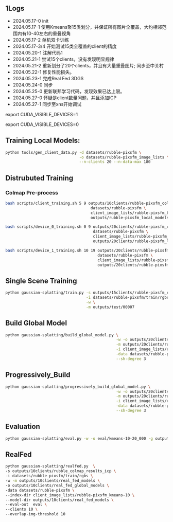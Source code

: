## 1Logs

- 2024.05.17-0 init
- 2024.05.17-1 使用Kmeans聚15类划分，并保证所有图片全覆盖，大约相邻范围内有10-40左右的重叠视角
- 2024.05.17-2 单机双卡训练
- 2024.05.17-3/4 开始测试15类全覆盖的client的精度
- 2024.05.20-1 注解代码1
- 2024.05.21-1 尝试15个clients，没有发现明显规律
- 2024.05.21-2 重新划分了20个clients，并且有大量重叠图片; 同步至中关村
- 2024.05.22-1 修复性能损失。
- 2024.05.23-1 完成Real Fed 3DGS
- 2024.05.24-0 同步
- 2024.05.25-0 更新联邦学习代码，发现效果已达上限。
- 2024.05.27-0 怀疑是client数量问题，并且添加ICP
- 2024.05.27-1 同步至xns开始调试

export CUDA_VISIBLE_DEVICES=1

export CUDA_VISIBLE_DEVICES=0

## Training Local Models:

```bash
python tools/gen_client_data.py -d datasets/rubble-pixsfm \
                                -o datasets/rubble-pixsfm_image_lists \
                                --n-clients 20 --n-data-max 180 
```

## Distrubuted Training

### Colmap Pre-process

```bash
bash scripts/client_training.sh 5 9 outputs/10clients/rubble-pixsfm_colmap_results \
                                     datasets/rubble-pixsfm \
                                     client_image_lists/rubble-pixsfm_kmeans-10 \
                                     outputs/rubble-pixsfm_local_models
```

```bash
bash scripts/device_0_training.sh 0 9 outputs/20clients/rubble-pixsfm_colmap_results \
                                      datasets/rubble-pixsfm \
                                      client_image_lists/rubble-pixsfm_kmeans-20 \
                                      outputs/20clients/rubble-pixsfm_local_models
```

```bash
bash scripts/device_1_training.sh 10 19 outputs/20clients/rubble-pixsfm_colmap_results \
                                        datasets/rubble-pixsfm \
                                        client_image_lists/rubble-pixsfm_kmeans-20 \
                                        outputs/20clients/rubble-pixsfm_local_models
```

## Single Scene Training

```bash
python gaussian-splatting/train.py -s outputs/15clients/rubble-pixsfm_colmap_results/00007 \
                                   -i datasets/rubble-pixsfm/train/rgbs \
                                   -w \
                                   -m outputs/test/00007
```

## Build Global Model

```bash
python gaussian-splatting/build_global_model.py \
                                                -w -o outputs/20clients/global_models \
                                                -m outputs/20clients/rubble-pixsfm_local_models  \
                                                -i client_image_lists/rubble-pixsfm_kmeans-20 \
                                                -data datasets/rubble-pixsfm \
                                                --sh-degree 3
```

## Progressively_Build

```bash
python gaussian-splatting/progressively_build_global_model.py \
                                                -w -o outputs/20clients/global_models/single4_000 \
                                                -m outputs/20clients/rubble-pixsfm_local_models  \
                                                -i client_image_lists/rubble-pixsfm_kmeans-20 \
                                                -data datasets/rubble-pixsfm \
                                                --sh-degree 3
```

## Evaluation

```bash
python gaussian-splatting/eval.py -w -o eval/kmeans-10-20_000 -g outputs/global_model/kmeans-10-20_000/global_model_epoch20000.pth -data datasets/rubble-pixsfm
```

## RealFed

```bash
python gaussian-splatting/realfed.py  \
-s outputs/10clients/rubble_colmap_results_icp \
-i datasets/rubble-pixsfm/train/rgbs \
-w -m outputs/10clients/real_fed_models \
-o outputs/10clients/real_fed_global_models \
-data datasets/rubble-pixsfm \
--index-dir client_image_lists/rubble-pixsfm_kmeans-10 \
--model-dir outputs/10clients/real_fed_models \
--eval-out  eval \
--clients 10 \
--overlap-img-threshold 10
```
